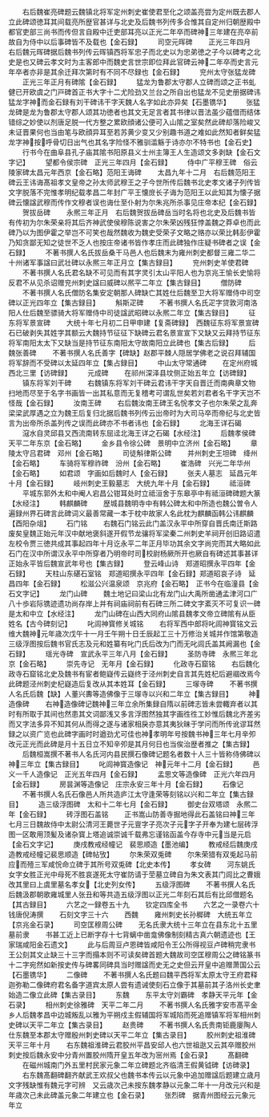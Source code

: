 <!-- { "loadSidebar": true } -->
　　右后魏崔亮碑题云魏镇北将军定州刺史崔使君至化之颂盖亮尝为定州既去郡人立此碑颂徳耳其间载亮所歴官甚详与北史及后魏书列传多合惟其自定州归朝歴殿中都官吏部三尚书而传但言自殿中迁吏部耳亮以正光二年卒而碑神三年建在亮卒前故自为侍中以后事碑皆不及载也【金石録】
　　司空元晖碑
　　正光三年四月　右后魏元晖碑据后魏书列传云晖镇西将军忠子而北史以为忠弟徳之子今以碑考之北史是也又碑云孝文时为主客郎中而魏史言世宗即位拜此官碑云神二年卒而史言元年卒者亦非是其余迁拜次第时有不同不尽録也【金石録】
　　兖州太守张猛龙碑
　　正光三年正月有碑隂【金石録】
　　猛龙为鲁郡太守郡人立碑而颂之正书虬健已开欧虞之门戸碑首正书大字十二尤险劲又兰台之所自出也猛龙不见史册据碑讳猛龙字神而金石録有刘干碑讳干字天魏人名字如此亦异矣【石墨镌华】
　　张猛龙碑是龙为鲁郡太守郡人颂其功徳者也其文无足言者其书律以晋法虽少蕴借而结体错综之妙使以剂唐足脱一代方整之累欧顔诸公便可入山隂之室矣然此碑却落险峻又未证晋果何也当由笔与欧顔异耳至若苏黄少变又少别趣书道之难如此然知者鲜矣猛龙字神按呼骨切日出气也其名字险怪不雅驯滥觞于诗亦尔不特书也【金石史】
　　行书今在曲阜县孔子庙其隂书阳原县义士州主簿王人生造颂文多剥缺【金石文字记】
　　望都令侯宗碑　正光三年四月【金石録】
　　侍中广平穆王碑　俗云陵家碑太昌元年西京【金石略】范阳王诲碑
　　太昌九年十二月　右后魏范阳王碑云王讳诲髙祖孝文皇帝之孙太师武穆王之子今世所传后魏书北史孝文诸子列传皆文字脱落不完惟孝明纪载孝昌二年封广平王懐庻长子诲为范阳王以此知其为懐子据碑云懐諡武穆而传作文穆者误也诲仕至仆射为尔朱兆所杀事见庄帝本纪【金石録】
　　贺拔岳碑
　　永熈三年正月　右后魏贺拔岳碑岳当时名将也北史及后魏书皆有传初为尔朱荣亲将其后齐神武使侯穆陈说害之尔朱荣凶残狂悖盖魏之莽卓也而此碑乃以为图伊霍之举岂不可笑也哉然魏收为魏史受荣子文略之赂亦以荣比韩彭伊霍乃知贪鄙无知之徒世不乏人也按庄帝诸书皆作孝庄而此碑独作庄疑书碑者之误【金石録】
　　不著书撰人名氏拔岳桑干马邑人也后魏末为雍州刺史都督三雍二华二十州诸军事諡曰武壮碑以永熈三年正月立【集古録目】
　　兖州刺史羊使君碑
　　不著书撰人名氏君名缺不可见而有其字灵引太山平阳人也为京兆王愉长史愉将反君不从见杀诏赠兖州刺史諡曰威碑以熈平二年立【集古録目】
　　僧防碑
　　不著书撰人名氏僧防名集安定朝那人碑缺亡其姓仕后魏至卫大将军赠侍中司空碑以正光四年立【集古録目】
　　斛斯疋碑
　　不著书撰人名氏疋字贷敦河南洛阳人仕后魏至骠骑大将军赠侍中司徒諡武昭碑以永熈二年立【集古録目】
　　征东将军景宣碑
　　大统十年七月初二日甲申建【复斋碑録】　西魏征东将军景宣碑石已破剥失其姓字其额云大魏持节征征下缺碑云君名景宣宣下又缺又云拜持节征东将军南阳太太下又缺当是持节征东南阳太守故南阳立此碑也【集古后録】
　　后魏张善碑
　　不著书撰人名氏善字【碑缺】赵郡平棘人隠居学佛老之说召拜辅国将军辞而不受碑以太延四年立【集占録目】
　　中山太守常通碑
　　在定州府城西北三里【访碑録】
　　元成碑
　　在祁州深泽县坟侧正始五年立【访碑録】
　　镇东将军刘干碑
　　右魏镇东将军刘干碑云君讳干字天自晋迁而南典章文物扫地而尽至于名字书画皆一出其私意而无复稽考可谓乱世矣若刘君者名干字天岂不怪哉【金石録】
　　汝南王碑
　　右后魏汝南王碑王名恱孝文子也尔朱荣之乱奔梁梁武厚遇之立为魏王后复归北据后魏书列传云出帝时为大司马卒而帝纪与北史皆言为出帝所杀盖列传之误而此碑亦不书者讳也【金石録】
　　北海王详石碣
　　滱水自灵邱县又西流南转东屈迳北海王详之石碣【水经注】
　　后魏孝侯碑　天平二年东京【金石略】
　　金乡县令徐公碑　景明中立济州【金石略】
　　章陵太守吕君碑　邓州【金石略】
　　司徒斛律斯公碑
　　并州刺史王坦碑　绛州【金石略】
　　车骑将军穆祚碑　汾州【金石略】
　　崔浩碑　兴光二年华州【金石略】
　　如君颂　字画如后魏时人【金石録】
　　张夫人墓志　延昌元年十月【金石録】
　　岐州刺史王毅墓志　大统九年十月【金石録】
　　祗洹碑
　　平城东郭外太和中阉人宕昌公钳耳处时立祗洹舍于东皋亭中有祗洹碑碑题大篆【水经注】
　　韩麒麟碑
　　歴城县魏明寺中有韩公碑太和中所造也魏公曽令人遍録州界石碑言此碑词义最善常藏一本于枕中故家人名此枕为麒麟函韩公讳麒麟【酉阳杂俎】
　　石门铭
　　右魏石门铭云此门盖汉永平中所穿自晋氏南迁斯路废矣皇魏正始元年汉中献地褒斜遂开假节龙骧将军梁秦二州刺史羊祠开创旧路诏遣左校令贾三徳共成其事起四年十月讫永平二年正月毕功其余文字尚完而其大略如此石门在汉中所谓汉永平中所穿者乃明帝时司校尉杨厥所开也厥自有碑述其事甚详正始永平皆后魏宣武年号也【集古録】
　　登云峰山诗　郑道昭撰永平四年【金石録】
　　天柱山东碪石室铭　郑道昭撰永平四年【金石録】郑道昭哀子诗　延昌四年【金石録】
　　松滋公兴温泉颂　京兆府【金石略】　正书今在临潼县【金石文字记】
　　龙门山碑
　　魏土地记曰梁山北有龙门山大禹所凿通孟津河口广八十歩岩际镌迹遗功尚存岸上并有祠庙祠前有石碑三所二碑文字紊灭不可复识一碑是太和中立【水经注】
　　龙门山碑在山西大同府山隂县魏孝文帝立碑隂有从臣姓名【古今碑刻记】
　　叱闾神寳修关城铭
　　右将军西中郎将叱闾神寳铭文云维大魏神元年歳次戊午十一月壬午朔十日壬辰起工三十万修治关城并作馆第敬造三级浮图按后魏书官氏志及元和姓纂有叱门氏后改为门而无叱闾氏盖其阙漏也【金石録】
　　瑶光寺碑　宣武永平三年八月【金石録】
　　圣防寺碑　永熈三年北京【金石略】
　　崇先寺记　无年月【金石録】
　　化政寺石窟铭
　　右后魏化政寺石窟铭北史及魏书有宦者鲍嶷传云嶷终于泾州刺史自言其先姓杞后避祻改焉今此碑题泾州刺史杞嶷造后复改从其本姓耳【金石録】
　　三塜寺碑
　　不著书撰人名氏后魏【缺】人董兴夀等造佛像于三塜寺以兴和二年立【集古録目】
　　神造像碑
　　右神造像碑记魏神三年立余所集録自隋以前碑志皆未尝輙弃者以其时有所取于其间也然患其文词鄙浅又多言浮图然独其字画徃徃工妙惟后魏北齐差劣而又字法多异不知其何从而得之遂与诸家相戾亦意其夷狄昧于学问而所传讹谬耳然録之以资广览也此碑字画时时遒劲尤可佳也神孝明年号按魏书神三年七月辛夘改元正光而此碑是月十五日立不知辛夘是其月何日也当俟治歴者推之【集古録】
　　后魏桓嵩撰不著书人名氏河内县民撰石像碑记题名者数十人三十皆称侍佛碑以神三年立【集古録目】
　　叱闾神寳造像记　神元年十二月【金石録】
　　邑义一千人造像记　正光五年四月【金石録】
　　孟思文等造像碑　正光六年四月【金石録】
　　房昙渊等造像记　庄宗永安三年十月【金石録】
　　石像记
　　不著书撰人名氏石像邑人所共造庐江太守逢荣等刻铭以兴和二年立【集古録目】
　　造三级浮图碑　太和十二年七月【金石録】
　　御史台双塔颂　永熈二年【金石録】
　　砖浮图石盖铭
　　正书嵩山防善寺掘地得此石盖铭曰神三年七月三日魏故侍中太尉公清河王薨世子元亶字子亮次子元字子开奉为建七层砖浮图一区敢用顶髪及诸杂寳上塔追诚崇诚千载弗忘谨铭函盖今存寺中元当是元启【金石文字记】
　　庚戌教戒经幢记　裴思顺造【墨池编】
　　教戒经后魏庚戌造教戒经幢记裴思顺造【碑帖攷】
　　尔朱荣双兎碑
　　尔朱荣猎有双兎起马前应而殪三军咸恱命立碑于其所号双兎碑【北史本传】
　　孝女碑
　　河东姚氏女字女胜正光中母死不胜哀遂死太守崔防请于茔墓立碑自为朱文表其门闾比之曹娥改其里曰上虞里墓名孝女【北史列女传】
　　五级浮图碑
　　不著书撰人名氏后魏汲郡朝歌雍城里人张丑和等共造五级浮图以正光二年刻石其后有比邱僧题名【其古録目】
　　六艺之一録卷五十九
　　钦定四库全书
　　六艺之一录卷六十　　　　　钱唐倪涛撰
　　石刻文字三十六
　　西魏
　　雍州刺史长孙穉碑　大统五年立【京兆金石录】
　　司空匡穆周公碑
　　无名氏隶大统十三年立在县东北十五里墓前隶
　　书甚工近上已断字存十七背螭中凿龛佛像制刻精古真六朝遗迹也【王家瑞咸阳金石遗文】
　　此与后周豆卢恩碑皆咸阳令王公所得视豆卢碑稍完隶书王公刻其文止缺三十三字而搨本则不可读矣碑首题大魏故司空匡穆周公之碑铭篆书十二字宛然如新按史传与碑畧同碑具当时赠諡而史无之史但云开皇中追赠萧国公云【石墨镌华】
　　二像碑
　　不著书撰人名氏题曰魏平西将军太原太守王府君释迦弥勒二像碑府君名备字道宾太原人尝有遗诫使刻石立像于其墓前其子洛州长史聿始造二像立此碑【集古录目】
　　东魏
　　东平太守刘霸碑　孝静天平元年【金石录】
　　相州刺史徐雅碑　天平二年二月
　　不著书撰人名氏雅字安市髙平金乡人后魏孝昌中边城叛乱以雅为平朔戍主假辅国将军城陷而死追赠镇军将军相州刺史碑以天平二年立【集古录目】
　　赵贵碑
　　不著书撰人名氏贵南钜鹿廮陶人仕东魏至本郡太守赠殷州刺史碑以天平二年立【集古录目】
　　胶州刺史祖淮碑　天平三年十月
　　右东魏祖淮碑云君胶州平昌安邱人也六世祖逖又云其卒赠胶州刺史按后魏永安中分青州置胶州隋开皇五年改为宻州焉【金石录】
　　髙翻碑
　　在磁州城南门外五里村民家元象二年立碑题北齐临清王假黄钺碑【访碑录】
　　右东魏髙翻碑翻齐献武王欢叔父也魏书本传云以元象中追加赠諡后题建立歳月文字残缺惟有魏元字可辨　又云歳次己未按东魏孝静以元象二年十一月改元兴和是年歳次己未此碑盖元象二年建立也【金石录】
　　张烈碑　据青州图经云元象元年立
